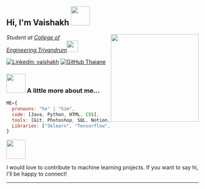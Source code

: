 <h2> Hi, I'm Vaishakh <img src="https://media.giphy.com/media/mGcNjsfWAjY5AEZNw6/giphy.gif" width="50"></h2>
<img align='right' src="https://media.giphy.com/media/ieyl9zmCjO4b4t6qoY/giphy.gif" width="230">
<p><em>Student at <a href="http://www.unb.br">College of Engineering,Trivandrum</a><img src="https://media.giphy.com/media/fYSnHlufseco8Fh93Z/giphy.gif" width="30"></br>
</em></p>

[![Linkedin: vaishakh](https://img.shields.io/badge/-vaishakh-blue?style=flat-square&logo=Linkedin&logoColor=white&link=https://www.linkedin.com/in/vaishakh/)](https://www.linkedin.com/in/vaishakh-m-561a5523a/)
[![GitHub Thaiane](https://img.shields.io/github/followers/vaishakhRaveendran?label=follow&style=social)](https://github.com/vaishakhRaveendran)


### <img src="https://media.giphy.com/media/VgCDAzcKvsR6OM0uWg/giphy.gif" width="50"> A little more about me...  

```javascript
ME={
  pronouns: "he" | "him",
  code: [Java, Python, HTML, CSS],
  tools: [Git, Photoshop, SQL, Notion, Postman],
  Libraries: ["Sklearn", "Tensorflow", "Pandas","Numpy","Langchain","Seaborn"],
}
```
<div align="left"><div><img src="https://media.giphy.com/media/eGmgF0V90QIgpMv4WQ/giphy.gif" width="50"></div><div>    
<p>I would love to contribute to machine learning projects. If you want to say hi, I'll be happy to connect!</p>   </div> </div>

---

